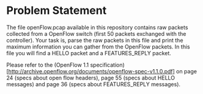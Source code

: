 # Problem Statement

The file openFlow.pcap available in this repository contains raw packets collected from a OpenFlow switch (first 50 packets exchanged with the controller). Your task is, parse the raw packets in this file and print the maximum information you can gather from the OpenFlow packets. 
In this file you will find a HELLO packet and a FEATURES_REPLY packet.

Please refer to the (OpenFlow 1.1 specification)[http://archive.openflow.org/documents/openflow-spec-v1.1.0.pdf] on page 24 (specs about open flow headers), page 55 (specs about HELLO messages) and page 36 (specs about FEATURES_REPLY messages).
